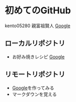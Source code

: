 # 初めてのGitHub
kento05280 親富祖賢人
[Google](https://github.com/kento05280/sample.git)
## ローカルリポジトリ
* お好み焼きレシピ
[Google](okonomi.txt)
## リモートリポジトリ
* [Google](README.md)を作ってみる
* マークダウンを覚える